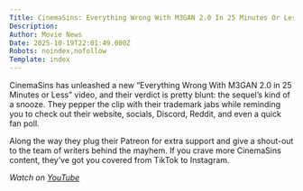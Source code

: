 ```yaml
---
Title: CinemaSins: Everything Wrong With M3GAN 2.0 In 25 Minutes Or Less
Description: 
Author: Movie News
Date: 2025-10-19T22:01:49.000Z
Robots: noindex,nofollow
Template: index
---
```

<p>CinemaSins has unleashed a new “Everything Wrong With M3GAN 2.0 in 25 Minutes or Less” video, and their verdict is pretty blunt: the sequel’s kind of a snooze. They pepper the clip with their trademark jabs while reminding you to check out their website, socials, Discord, Reddit, and even a quick fan poll.</p>

<p>Along the way they plug their Patreon for extra support and give a shout-out to the team of writers behind the mayhem. If you crave more CinemaSins content, they’ve got you covered from TikTok to Instagram.</p>

<p><em>Watch on <a href="https://www.youtube.com/watch?v=3e605Q6ILDc" rel="noopener noreferrer">YouTube</a></em></p>

